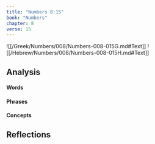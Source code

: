 ```yaml
---
title: "Numbers 8:15"
book: "Numbers"
chapter: 8
verse: 15
---
```

![[/Greek/Numbers/008/Numbers-008-015G.md#Text]]
![[/Hebrew/Numbers/008/Numbers-008-015H.md#Text]]

## Analysis

#### Words

#### Phrases

#### Concepts

## Reflections

